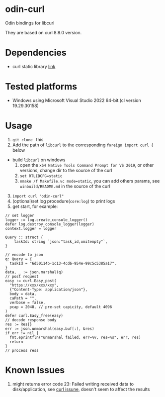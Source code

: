 # odin-curl
Odin bindings for libcurl

They are based on curl 8.8.0 version.

# Dependencies
- curl static library [link](https://github.com/curl/curl)  

# Tested platforms
- Windows using Microsoft Visual Studio 2022 64-bit.(cl version 19.29.30158)

# Usage
1. `git clone ` this
2. Add the path of `libcurl` to the corresponding `foreign import curl {` below
  - build `libcurl` on windows
    1. open the `x64 Native Tools Command Prompt for VS 2019`, or other versions, change dir to the source of the curl
    2. `set RTLIBCFG=static`
    3. `nmake /f Makefile.vc mode=static`, you can add others params, see `winbuild/README.md` in the source of the curl
3. `import curl "odin-curl"`
4. (optional)set log procedure(`core:log`) to print logs
5. get start, for example:  
```odin
// set logger
logger := log.create_console_logger()
defer log.destroy_console_logger(logger)
context.logger = logger

Query :: struct {
	taskId: string `json:"task_id,omitempty"`,
}

// encode to json
q: Query = {
  taskId = "6d50114b-1c13-4cd6-954e-99c5c5385a17",
}
data, _ := json.marshal(q)
// post request
easy := curl.Easy_post(
  "https://xxx/xxx/xxx",
  {"Content-Type: application/json"},
  body = data,
  caPath = "",
  verbose = false,
  pcap = 2048, // pre-set capicity, default 4096
)
defer curl.Easy_free(easy)
// decode response body
res := Res{}
err := json.unmarshal(easy.buf[:], &res)
if err != nil {
  fmt.eprintfln("unmarshal failed, err=%v, res=%s", err, res)
  return
}
// process ress
```

# Known Issues
1. might returns error code 23: Failed writing received data to disk/application, see [curl issune](https://github.com/curl/curl/issues/5200), doesn't seem to affect the results
